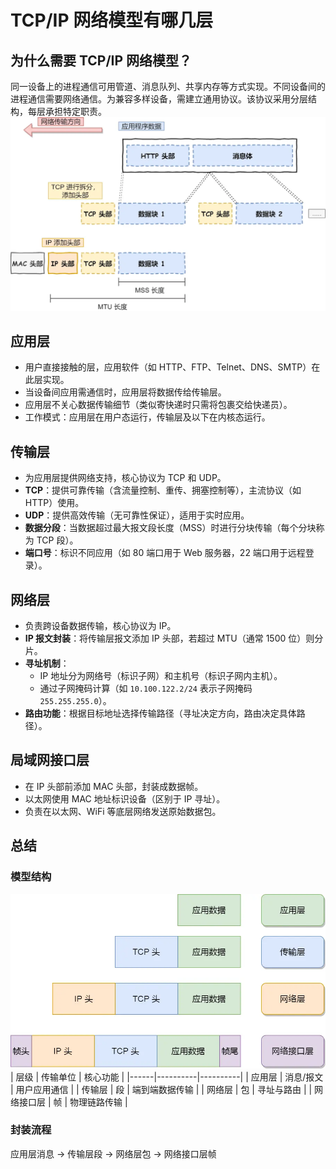 
# TCP/IP 网络模型有哪几层

## 为什么需要 TCP/IP 网络模型？
同一设备上的进程通信可用管道、消息队列、共享内存等方式实现。不同设备间的进程通信需要网络通信。为兼容多样设备，需建立通用协议。该协议采用分层结构，每层承担特定职责。
![alt text](../Image/网络.png)
## 应用层
- 用户直接接触的层，应用软件（如 HTTP、FTP、Telnet、DNS、SMTP）在此层实现。
- 当设备间应用需通信时，应用层将数据传给传输层。
- 应用层不关心数据传输细节（类似寄快递时只需将包裹交给快递员）。
- 工作模式：应用层在用户态运行，传输层及以下在内核态运行。

## 传输层
- 为应用层提供网络支持，核心协议为 TCP 和 UDP。
- **TCP**：提供可靠传输（含流量控制、重传、拥塞控制等），主流协议（如 HTTP）使用。
- **UDP**：提供高效传输（无可靠性保证），适用于实时应用。
- **数据分段**：当数据超过最大报文段长度（MSS）时进行分块传输（每个分块称为 TCP 段）。
- **端口号**：标识不同应用（如 80 端口用于 Web 服务器，22 端口用于远程登录）。

## 网络层
- 负责跨设备数据传输，核心协议为 IP。
- **IP 报文封装**：将传输层报文添加 IP 头部，若超过 MTU（通常 1500 位）则分片。
- **寻址机制**：
  - IP 地址分为网络号（标识子网）和主机号（标识子网内主机）。
  - 通过子网掩码计算（如 `10.100.122.2/24` 表示子网掩码 `255.255.255.0`）。
- **路由功能**：根据目标地址选择传输路径（寻址决定方向，路由决定具体路径）。

## 局域网接口层
- 在 IP 头部前添加 MAC 头部，封装成数据帧。
- 以太网使用 MAC 地址标识设备（区别于 IP 寻址）。
- 负责在以太网、WiFi 等底层网络发送原始数据包。

## 总结
### 模型结构
![alt text](../Image/分层封装.png)
| 层级 | 传输单位 | 核心功能 |
|------|----------|----------|
| 应用层 | 消息/报文 | 用户应用通信 |
| 传输层 | 段 | 端到端数据传输 |
| 网络层 | 包 | 寻址与路由 |
| 网络接口层 | 帧 | 物理链路传输 |

### 封装流程
应用层消息 → 传输层段 → 网络层包 → 网络接口层帧
